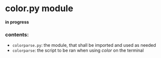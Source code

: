 # color.py module

__in progress__

### contents:
- `colorparse.py`: the module, that shall be imported and used as needed
- `colorparse`: the script to be ran when using *color* on the terminal
